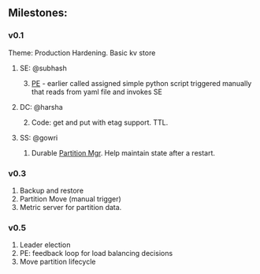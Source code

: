 
## Milestones:

### v0.1
Theme: Production Hardening. Basic kv store


1. SE: @subhash
    
    3. [PE](names.md) - earlier called assigned simple python script
    triggered manually that reads from yaml file and invokes SE

2. DC: @harsha

    2. Code: get and put with etag support. TTL. 
    
3. SS: @gowri
    
    1. Durable [Partition Mgr](/pkg/ss/partition_mgr.go). Help maintain state
    after a restart.
    

### v0.3
1. Backup and restore
1. Partition Move (manual trigger)
1. Metric server for partition data.

    
### v0.5
1. Leader election
3. PE: feedback loop for load balancing decisions
2. Move partition lifecycle





